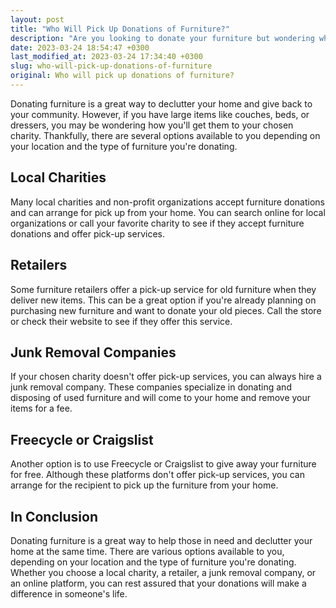 ```yaml
---
layout: post
title: "Who Will Pick Up Donations of Furniture?"
description: "Are you looking to donate your furniture but wondering who will pick it up? Read on to find out the options available to you."
date: 2023-03-24 18:54:47 +0300
last_modified_at: 2023-03-24 17:34:40 +0300
slug: who-will-pick-up-donations-of-furniture
original: Who will pick up donations of furniture?
---
```

Donating furniture is a great way to declutter your home and give back to your community. However, if you have large items like couches, beds, or dressers, you may be wondering how you'll get them to your chosen charity. Thankfully, there are several options available to you depending on your location and the type of furniture you're donating.

## Local Charities

Many local charities and non-profit organizations accept furniture donations and can arrange for pick up from your home. You can search online for local organizations or call your favorite charity to see if they accept furniture donations and offer pick-up services.

## Retailers

Some furniture retailers offer a pick-up service for old furniture when they deliver new items. This can be a great option if you're already planning on purchasing new furniture and want to donate your old pieces. Call the store or check their website to see if they offer this service.

## Junk Removal Companies

If your chosen charity doesn't offer pick-up services, you can always hire a junk removal company. These companies specialize in donating and disposing of used furniture and will come to your home and remove your items for a fee.

## Freecycle or Craigslist

Another option is to use Freecycle or Craigslist to give away your furniture for free. Although these platforms don't offer pick-up services, you can arrange for the recipient to pick up the furniture from your home.

## In Conclusion

Donating furniture is a great way to help those in need and declutter your home at the same time. There are various options available to you, depending on your location and the type of furniture you're donating. Whether you choose a local charity, a retailer, a junk removal company, or an online platform, you can rest assured that your donations will make a difference in someone's life.